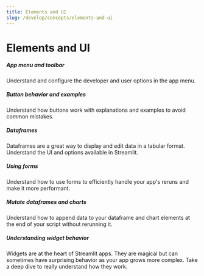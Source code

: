 ```yaml
---
title: Elements and UI
slug: /develop/concepts/elements-and-ui
---
```


# Elements and UI

<TileContainer layout="list">

<RefCard href="/develop/concepts/elements-and-ui/app-menu">

<h5>App menu and toolbar</h5>

Understand and configure the developer and user options in the app menu.

</RefCard>

<RefCard href="/develop/concepts/elements-and-ui/button-behavior-and-examples">

<h5>Button behavior and examples</h5>

Understand how buttons work with explanations and examples to avoid common mistakes.

</RefCard>

<RefCard href="/develop/concepts/elements-and-ui/dataframes">

<h5>Dataframes</h5>

Dataframes are a great way to display and edit data in a tabular format. Understand the UI and options available in Streamlit.

</RefCard>

<RefCard href="/develop/concepts/elements-and-ui/forms">

<h5>Using forms</h5>

Understand how to use forms to efficiently handle your app's reruns and make it more performant.

</RefCard>

<RefCard href="/develop/concepts/elements-and-ui/mutate">

<h5>Mutate dataframes and charts</h5>

Understand how to append data to your dataframe and chart elements at the end of your script without rerunning it.

</RefCard>

<RefCard href="/develop/concepts/elements-and-ui/widget-behavior">

<h5>Understanding widget behavior</h5>

Widgets are at the heart of Streamlit apps. They are magical but can sometimes have surprising behavior as your app grows more complex. Take a deep dive to really understand how they work.

</RefCard>

</TileContainer>
